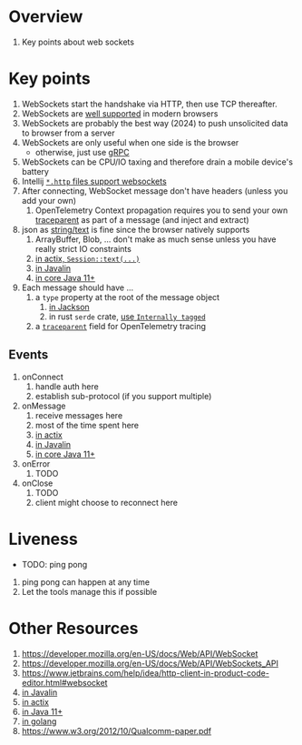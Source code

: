 # Overview
1. Key points about web sockets


# Key points
1. WebSockets start the handshake via HTTP, then use TCP thereafter.
1. WebSockets are [well supported](https://caniuse.com/websockets) in modern browsers
1. WebSockets are probably the best way (2024) to push unsolicited data to browser from a server
1. WebSockets are only useful when one side is the browser
    - otherwise, just use [gRPC](https://grpc.io/)
1. WebSockets can be CPU/IO taxing and therefore drain a mobile device's battery
1. Intellij [`*.http` files support websockets](https://www.jetbrains.com/help/idea/http-client-in-product-code-editor.html#websocket)
1. After connecting, WebSocket message don't have headers (unless you add your own)
    1. OpenTelemetry Context propagation requires you to send your own [traceparent](https://www.w3.org/TR/trace-context/#traceparent-header) as part of a message (and inject and extract)
1. json as [string/text](https://developer.mozilla.org/en-US/docs/Web/API/WebSocket/send#string) is fine since the browser natively supports
    1. ArrayBuffer, Blob, ... don't make as much sense unless you have really strict IO constraints
    1. [in actix, `Session::text(...)`](https://docs.rs/actix-ws/latest/actix_ws/struct.Session.html#method.text)
    1. [in Javalin](https://javalin.io/documentation#wscontext)
    1. [in core Java 11+](https://docs.oracle.com/en%2Fjava%2Fjavase%2F21%2Fdocs%2Fapi%2F%2F/java.net.http/java/net/http/WebSocket.html#sendText(java.lang.CharSequence,boolean))
1. Each message should have ...
    1. a `type` property at the root of the message object
        1. [in Jackson](https://www.javadoc.io/doc/com.fasterxml.jackson.core/jackson-annotations/2.17.2/com/fasterxml/jackson/annotation/JsonTypeInfo.html)
        1. in rust `serde` crate, [use `Internally tagged`](https://serde.rs/enum-representations.html)
    1. a [`traceparent`](https://www.w3.org/TR/trace-context/#traceparent-header) field for OpenTelemetry tracing


## Events
1. onConnect
    1. handle auth here
    1. establish sub-protocol (if you support multiple)
2. onMessage
    1. receive messages here
    1. most of the time spent here
    1. [in actix](https://docs.rs/actix-ws/latest/actix_ws/struct.MessageStream.html)
    1. [in Javalin](https://javalin.io/documentation#websockets)
    1. [in core Java 11+](https://docs.oracle.com/en%2Fjava%2Fjavase%2F21%2Fdocs%2Fapi%2F%2F/java.net.http/java/net/http/WebSocket.Listener.html#onText(java.net.http.WebSocket,java.lang.CharSequence,boolean))
3. onError
    1. TODO
4. onClose
    1. TODO
    1. client might choose to reconnect here


# Liveness
- TODO: ping pong
1. ping pong can happen at any time
1. Let the tools manage this if possible


# Other Resources
1. https://developer.mozilla.org/en-US/docs/Web/API/WebSocket
1. https://developer.mozilla.org/en-US/docs/Web/API/WebSockets_API
1. https://www.jetbrains.com/help/idea/http-client-in-product-code-editor.html#websocket
1. [in Javalin](https://javalin.io/documentation#websockets)
1. [in actix](https://actix.rs/docs/websockets/)
1. [in Java 11+](https://docs.oracle.com/en%2Fjava%2Fjavase%2F21%2Fdocs%2Fapi%2F%2F/java.net.http/java/net/http/WebSocket.html)
1. [in golang](https://pkg.go.dev/golang.org/x/net/websocket)
1. https://www.w3.org/2012/10/Qualcomm-paper.pdf

